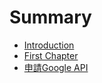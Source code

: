 # Summary

* [Introduction](README.md)
* [First Chapter](chapter1.md)
* [申請Google API](shen_qing_google_api.md)

